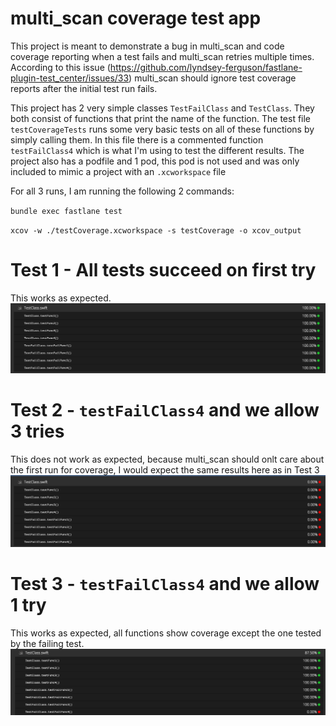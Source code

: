 multi_scan coverage test app
==================

This project is meant to demonstrate a bug in multi_scan and code coverage reporting when a test fails and multi_scan retries multiple times. According to this issue (https://github.com/lyndsey-ferguson/fastlane-plugin-test_center/issues/33) multi_scan should ignore test coverage reports after the initial test run fails.

This project has 2 very simple classes `TestFailClass` and `TestClass`. They both consist of functions that print the name of the function. The test file `testCoverageTests` runs some very basic tests on all of these functions by simply calling them. In this file there is a commented function `testFailClass4` which is what I'm using to test the different results. The project also has a podfile and 1 pod, this pod is not used and was only included to mimic a project with an `.xcworkspace` file

For all 3 runs, I am running the following 2 commands:

`bundle exec fastlane test`

`xcov -w ./testCoverage.xcworkspace -s testCoverage -o xcov_output`

Test 1 - All tests succeed on first try
==================
This works as expected.
![](test1.png)


Test 2 - `testFailClass4` and we allow 3 tries
==================
This does not work as expected, because multi_scan should onlt care about the first run for coverage, I would expect the same results here as in Test 3
![](test2.png)


Test 3 - `testFailClass4` and we allow 1 try
==================
This works as expected, all functions show coverage except the one tested by the failing test.
![](test3.png)

